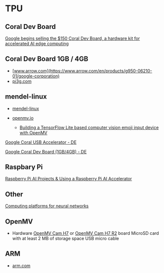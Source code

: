 # TPU
## Coral Dev Board
[Google begins selling the $150 Coral Dev Board, a hardware kit for accelerated AI edge computing](https://venturebeat.com/ai/google-begins-selling-the-150-coral-dev-board-a-hardware-kit-for-accelerated-ai-edge-computing/)

## Coral Dev Board 1GB / 4GB
* [www.arrow.com](https://www.arrow.com/en/products/g950-06210-01/google-corporation)
* [pi3g.com](https://pi3g.com/products/machine-learning/google-coral/coral-dev-board-4gb/)

## mendel-linux
* [mendel-linux](https://coral.ai/technology/#mendel-linux)


* [openmv.io](https://openmv.io/)
  * [Building a TensorFlow Lite based computer vision emoji input device with OpenMV](https://blog.tensorflow.org/2022/11/building-tensorflow-lite-based-computer-vision-emoji-input-device-openmv.html)

[Google Coral USB Accelerator - DE](https://buyzero.de/products/google-coral-usb-accelerator?variant=31907697229926)

[Google Coral Dev Board (1GB/4GB) - DE](https://buyzero.de/collections/google-aiy-coral/products/google-coral-dev-board-4gb?variant=43630699184395)


## Raspbary Pi
[Raspberry Pi AI Projects & Using a Raspberry Pi AI Accelerator](https://www.arrow.com/en/research-and-events/articles/using-a-raspberry-pi-ai-accelerator)

## Other
[Computing platforms for neural networks](https://www.arrow.com/en/research-and-events/articles/computing-platforms-for-neural-networks)

## OpenMV
* Hardware
  [OpenMV Cam H7](https://openmv.io/products/openmv-cam-h7) or [OpenMV Cam H7 R2](https://openmv.io/collections/products/products/openmv-cam-h7-r2) board
  MicroSD card with at least 2 MB of storage space
  USB micro cable

## ARM
* [arm.com](https://www.arm.com/)